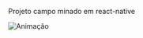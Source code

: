 
Projeto campo minado em react-native

![Animação](https://user-images.githubusercontent.com/61808811/115945788-9ad91d80-a493-11eb-8ead-ac6ae469b72e.gif)
